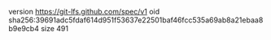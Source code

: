 version https://git-lfs.github.com/spec/v1
oid sha256:39691adc5fdaf614d951f53637e22501baf46fcc535a69ab8a21ebaa8b9e9cb4
size 491
